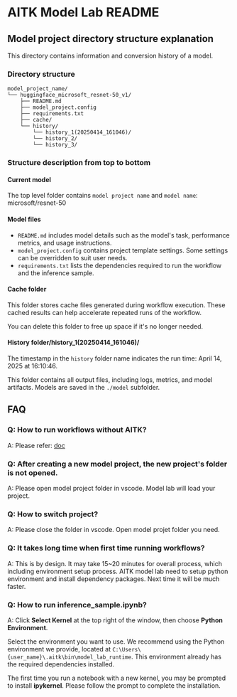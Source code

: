 # AITK Model Lab README

## Model project directory structure explanation
This directory contains information and conversion history of a model.

### Directory structure

```
model_project_name/
└── huggingface_microsoft_resnet-50_v1/
    ├── README.md
    ├── model_project.config
    ├── requirements.txt
    ├── cache/
    └── history/
        └── history_1(20250414_161046)/
        └── history_2/
        └── history_3/
```

### Structure description from top to bottom

#### Current model
The top level folder contains `model project name` and `model name`: microsoft/resnet-50

#### Model files
- `README.md` includes model details such as the model's task, performance metrics, and usage instructions.
- `model_project.config` contains project template settings. Some settings can be overridden to suit user needs.
- `requirements.txt` lists the dependencies required to run the workflow and the inference sample.

#### Cache folder
This folder stores cache files generated during workflow execution. These cached results can help accelerate repeated runs of the workflow.

You can delete this folder to free up space if it's no longer needed.

#### History folder/history_1(20250414_161046)/
The timestamp in the `history` folder name indicates the run time: April 14, 2025 at 16:10:46.

This folder contains all output files, including logs, metrics, and model artifacts. Models are saved in the `./model` subfolder.

## FAQ
### Q: How to run workflows without AITK?
A: Please refer: [doc](./README-without-AITK.md)

### Q: After creating a new model project, the new project's folder is not opened.
A: Please open model project folder in vscode. Model lab will load your project.

### Q: How to switch project?
A: Please close the folder in vscode. Open model projet folder you need.

### Q: It takes long time when first time running workflows?
A: This is by design. It may take 15~20 minutes for overall process, which including environment setup process. AITK model lab need to setup python environment and install dependency packages. Next time it will be much faster.

### Q: How to run inference_sample.ipynb?
A: Click **Select Kernel** at the top right of the window, then choose **Python Environment**.

Select the environment you want to use. We recommend using the Python environment we provide, located at `C:\Users\{user_name}\.aitk\bin\model_lab_runtime`. This environment already has the required dependencies installed.

The first time you run a notebook with a new kernel, you may be prompted to install **ipykernel**. Please follow the prompt to complete the installation.
